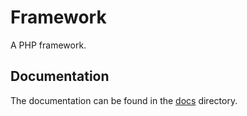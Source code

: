 # Framework

A PHP framework.

## Documentation

The documentation can be found in the [docs](docs/index.md) directory.